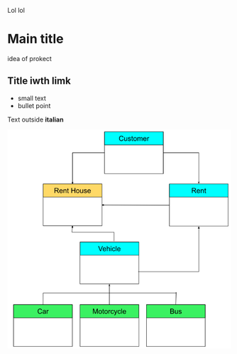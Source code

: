Lol lol
# Main title
idea of prokect

## Title iwth limk
- small text
- bullet point

Text outside
**italian**


![alt text](https://github.com/n0tn1w/RentHouse/blob/master/Rent_House_UML.png?raw=true)